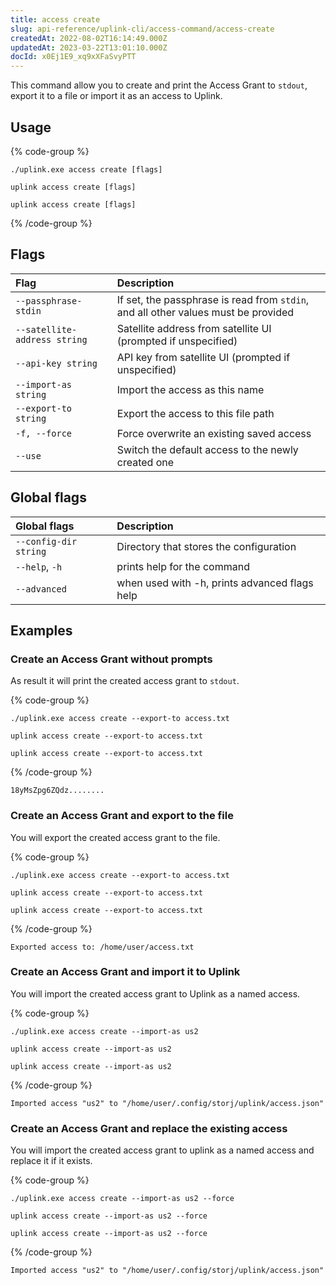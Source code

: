 ```yaml
---
title: access create
slug: api-reference/uplink-cli/access-command/access-create
createdAt: 2022-08-02T16:14:49.000Z
updatedAt: 2023-03-22T13:01:10.000Z
docId: x0Ej1E9_xq9xXFaSvyPTT
---
```


This command allow you to create and print the Access Grant to `stdout`, export it to a file or import it as an access to Uplink.

## Usage

{% code-group %}
```windows
./uplink.exe access create [flags]
```

```macos
uplink access create [flags]
```

```linux
uplink access create [flags]
```
{% /code-group %}

## Flags

| Flag                         | Description                                                                        |
| :--------------------------- | :--------------------------------------------------------------------------------- |
| `--passphrase-stdin`         | If set, the passphrase is read from `stdin`, and all other values must be provided |
| `--satellite-address string` | Satellite address from satellite UI (prompted if unspecified)                      |
| `--api-key string`           | API key from satellite UI (prompted if unspecified)                                |
| `--import-as string`         | Import the access as this name                                                     |
| `--export-to string`         | Export the access to this file path                                                |
| `-f, --force`                | Force overwrite an existing saved access                                           |
| `--use`                      | Switch the default access to the newly created one                                 |

## Global flags

| Global flags          | Description                                   |
| :-------------------- | :-------------------------------------------- |
| `--config-dir string` | Directory that stores the configuration       |
| `--help`, `-h`        | prints help for the command                   |
| `--advanced`          | when used with -h, prints advanced flags help |

## Examples

### Create an Access Grant without prompts

As result it will print the created access grant to `stdout`.

{% code-group %}
```windows
./uplink.exe access create --export-to access.txt
```

```macos
uplink access create --export-to access.txt
```

```linux
uplink access create --export-to access.txt
```
{% /code-group %}

```Text
18yMsZpg6ZQdz........
```

### Create an Access Grant and export to the file

You will export the created access grant to the file.

{% code-group %}
```windows
./uplink.exe access create --export-to access.txt
```

```macos
uplink access create --export-to access.txt
```

```linux
uplink access create --export-to access.txt
```
{% /code-group %}

```Text
Exported access to: /home/user/access.txt
```

### Create an Access Grant and import it to Uplink

You will import the created access grant to Uplink as a named access.

{% code-group %}
```windows
./uplink.exe access create --import-as us2
```

```macos
uplink access create --import-as us2
```

```linux
uplink access create --import-as us2
```
{% /code-group %}

```Text
Imported access "us2" to "/home/user/.config/storj/uplink/access.json"
```

### Create an Access Grant and replace the existing access

You will import the created access grant to uplink as a named access and replace it if it exists.

{% code-group %}
```windows
./uplink.exe access create --import-as us2 --force
```

```macos
uplink access create --import-as us2 --force
```

```linux
uplink access create --import-as us2 --force
```
{% /code-group %}

```Text
Imported access "us2" to "/home/user/.config/storj/uplink/access.json"
```

